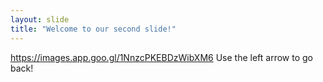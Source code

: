 ```yaml
---
layout: slide
title: "Welcome to our second slide!"
---
```

https://images.app.goo.gl/1NnzcPKEBDzWibXM6
Use the left arrow to go back!
